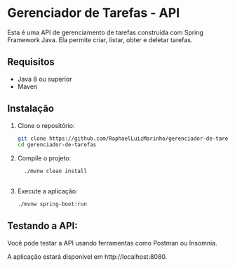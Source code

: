 # Gerenciador de Tarefas - API

Esta é uma API de gerenciamento de tarefas construída com Spring Framework Java. Ela permite criar, listar, obter e deletar tarefas.

## Requisitos

- Java 8 ou superior
- Maven

## Instalação

1. Clone o repositório:

   ```bash
   git clone https://github.com/RaphaelLuizMarinho/gerenciador-de-tarefas.git
   cd gerenciador-de-tarefas

2. Compile o projeto:

    ```bash
      ./mvnw clean install
      
3. Execute a aplicação:

      ```bash
      ./mvnw spring-boot:run

## Testando a API:
Você pode testar a API usando ferramentas como Postman ou Insomnia.

A aplicação estará disponível em http://localhost:8080.

